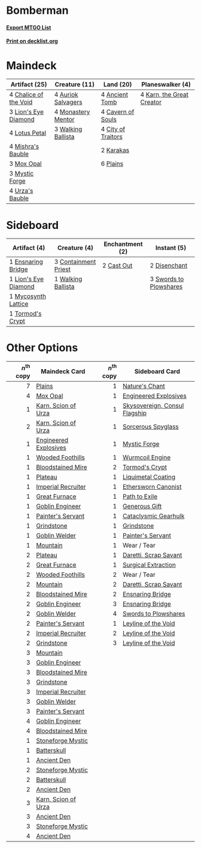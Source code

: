 # Bomberman

#### [Export MTGO List](../collection/Bomberman/Bomberman.txt)
#### [Print on decklist.org](http://decklist.org/?deckmain=4%09Ancient%20Tomb%0A4%09Auriok%20Salvagers%0A4%09Cavern%20of%20Souls%0A4%09Chalice%20of%20the%20Void%0A4%09City%20of%20Traitors%0A2%09Karakas%0A4%09Karn,%20the%20Great%20Creator%0A3%09Lion's%20Eye%20Diamond%0A4%09Lotus%20Petal%0A4%09Mishra's%20Bauble%0A4%09Monastery%20Mentor%0A3%09Mox%20Opal%0A3%09Mystic%20Forge%0A6%09Plains%0A4%09Urza's%20Bauble%0A3%09Walking%20Ballista&deckside=2%09Cast%20Out%0A3%09Containment%20Priest%0A2%09Disenchant%0A1%09Ensnaring%20Bridge%0A1%09Lion's%20Eye%20Diamond%0A1%09Mycosynth%20Lattice%0A3%09Swords%20to%20Plowshares%0A1%09Tormod's%20Crypt%0A1%09Walking%20Ballista)
# Maindeck

|                                         Artifact (25)                                          |                                        Creature (11)                                        |                                         Land (20)                                          |                                          Planeswalker (4)                                          |
|------------------------------------------------------------------------------------------------|---------------------------------------------------------------------------------------------|--------------------------------------------------------------------------------------------|----------------------------------------------------------------------------------------------------|
|4 [Chalice of the Void](http://gatherer.wizards.com/Pages/Card/Details.aspx?multiverseid=442211)|4 [Auriok Salvagers](http://gatherer.wizards.com/Pages/Card/Details.aspx?multiverseid=51166) |4 [Ancient Tomb](http://gatherer.wizards.com/Pages/Card/Details.aspx?multiverseid=409567)   |4 [Karn, the Great Creator](http://gatherer.wizards.com/Pages/Card/Details.aspx?multiverseid=460928)|
|3 [Lion's Eye Diamond](http://gatherer.wizards.com/Pages/Card/Details.aspx?multiverseid=3255)   |4 [Monastery Mentor](http://gatherer.wizards.com/Pages/Card/Details.aspx?multiverseid=391883)|4 [Cavern of Souls](http://gatherer.wizards.com/Pages/Card/Details.aspx?multiverseid=278058)|                                                                                                    |
|4 [Lotus Petal](http://gatherer.wizards.com/Pages/Card/Details.aspx?multiverseid=420602)        |3 [Walking Ballista](http://gatherer.wizards.com/Pages/Card/Details.aspx?multiverseid=423848)|4 [City of Traitors](http://gatherer.wizards.com/Pages/Card/Details.aspx?multiverseid=6168) |                                                                                                    |
|4 [Mishra's Bauble](http://gatherer.wizards.com/Pages/Card/Details.aspx?multiverseid=122122)    |                                                                                             |2 [Karakas](http://gatherer.wizards.com/Pages/Card/Details.aspx?multiverseid=413782)        |                                                                                                    |
|3 [Mox Opal](http://gatherer.wizards.com/Pages/Card/Details.aspx?multiverseid=397719)           |                                                                                             |6 [Plains](http://gatherer.wizards.com/Pages/Card/Details.aspx?multiverseid=439856)         |                                                                                                    |
|3 [Mystic Forge](http://gatherer.wizards.com/Pages/Card/Details.aspx?multiverseid=466987)       |                                                                                             |                                                                                            |                                                                                                    |
|4 [Urza's Bauble](http://gatherer.wizards.com/Pages/Card/Details.aspx?multiverseid=3818)        |                                                                                             |                                                                                            |                                                                                                    |


# Sideboard

|                                         Artifact (4)                                         |                                         Creature (4)                                          |                                   Enchantment (2)                                   |                                         Instant (5)                                          |
|----------------------------------------------------------------------------------------------|-----------------------------------------------------------------------------------------------|-------------------------------------------------------------------------------------|----------------------------------------------------------------------------------------------|
|1 [Ensnaring Bridge](http://gatherer.wizards.com/Pages/Card/Details.aspx?multiverseid=15866)  |3 [Containment Priest](http://gatherer.wizards.com/Pages/Card/Details.aspx?multiverseid=389470)|2 [Cast Out](http://gatherer.wizards.com/Pages/Card/Details.aspx?multiverseid=426710)|2 [Disenchant](http://gatherer.wizards.com/Pages/Card/Details.aspx?multiverseid=847)          |
|1 [Lion's Eye Diamond](http://gatherer.wizards.com/Pages/Card/Details.aspx?multiverseid=3255) |1 [Walking Ballista](http://gatherer.wizards.com/Pages/Card/Details.aspx?multiverseid=423848)  |                                                                                     |3 [Swords to Plowshares](http://gatherer.wizards.com/Pages/Card/Details.aspx?multiverseid=869)|
|1 [Mycosynth Lattice](http://gatherer.wizards.com/Pages/Card/Details.aspx?multiverseid=446209)|                                                                                               |                                                                                     |                                                                                              |
|1 [Tormod's Crypt](http://gatherer.wizards.com/Pages/Card/Details.aspx?multiverseid=389723)   |                                                                                               |                                                                                     |                                                                                              |


# Other Options

|*n*<sup>th</sup> copy|                                         Maindeck Card                                         |*n*<sup>th</sup> copy|                                             Sideboard Card                                             |
|--------------------:|-----------------------------------------------------------------------------------------------|--------------------:|--------------------------------------------------------------------------------------------------------|
|                    7|[Plains](http://gatherer.wizards.com/Pages/Card/Details.aspx?multiverseid=439856)              |                    1|[Nature's Chant](http://gatherer.wizards.com/Pages/Card/Details.aspx?multiverseid=464159)               |
|                    4|[Mox Opal](http://gatherer.wizards.com/Pages/Card/Details.aspx?multiverseid=397719)            |                    1|[Engineered Explosives](http://gatherer.wizards.com/Pages/Card/Details.aspx?multiverseid=50139)         |
|                    1|[Karn, Scion of Urza](http://gatherer.wizards.com/Pages/Card/Details.aspx?multiverseid=442889) |                    1|[Skysovereign, Consul Flagship](http://gatherer.wizards.com/Pages/Card/Details.aspx?multiverseid=417807)|
|                    2|[Karn, Scion of Urza](http://gatherer.wizards.com/Pages/Card/Details.aspx?multiverseid=442889) |                    1|[Sorcerous Spyglass](http://gatherer.wizards.com/Pages/Card/Details.aspx?multiverseid=435407)           |
|                    1|[Engineered Explosives](http://gatherer.wizards.com/Pages/Card/Details.aspx?multiverseid=50139)|                    1|[Mystic Forge](http://gatherer.wizards.com/Pages/Card/Details.aspx?multiverseid=466987)                 |
|                    1|[Wooded Foothills](http://gatherer.wizards.com/Pages/Card/Details.aspx?multiverseid=405116)    |                    1|[Wurmcoil Engine](http://gatherer.wizards.com/Pages/Card/Details.aspx?multiverseid=389756)              |
|                    1|[Bloodstained Mire](http://gatherer.wizards.com/Pages/Card/Details.aspx?multiverseid=405094)   |                    2|[Tormod's Crypt](http://gatherer.wizards.com/Pages/Card/Details.aspx?multiverseid=389723)               |
|                    1|[Plateau](http://gatherer.wizards.com/Pages/Card/Details.aspx?multiverseid=880)                |                    1|[Liquimetal Coating](http://gatherer.wizards.com/Pages/Card/Details.aspx?multiverseid=389578)           |
|                    1|[Imperial Recruiter](http://gatherer.wizards.com/Pages/Card/Details.aspx?multiverseid=442125)  |                    1|[Ethersworn Canonist](http://gatherer.wizards.com/Pages/Card/Details.aspx?multiverseid=174931)          |
|                    1|[Great Furnace](http://gatherer.wizards.com/Pages/Card/Details.aspx?multiverseid=389542)       |                    1|[Path to Exile](http://gatherer.wizards.com/Pages/Card/Details.aspx?multiverseid=220511)                |
|                    1|[Goblin Engineer](http://gatherer.wizards.com/Pages/Card/Details.aspx?multiverseid=464077)     |                    1|[Generous Gift](http://gatherer.wizards.com/Pages/Card/Details.aspx?multiverseid=463960)                |
|                    1|[Painter's Servant](http://gatherer.wizards.com/Pages/Card/Details.aspx?multiverseid=420607)   |                    1|[Cataclysmic Gearhulk](http://gatherer.wizards.com/Pages/Card/Details.aspx?multiverseid=417582)         |
|                    1|[Grindstone](http://gatherer.wizards.com/Pages/Card/Details.aspx?multiverseid=425810)          |                    1|[Grindstone](http://gatherer.wizards.com/Pages/Card/Details.aspx?multiverseid=425810)                   |
|                    1|[Goblin Welder](http://gatherer.wizards.com/Pages/Card/Details.aspx?multiverseid=389537)       |                    1|[Painter's Servant](http://gatherer.wizards.com/Pages/Card/Details.aspx?multiverseid=420607)            |
|                    1|[Mountain](http://gatherer.wizards.com/Pages/Card/Details.aspx?multiverseid=439859)            |                    1|Wear / Tear                                                                                             |
|                    2|[Plateau](http://gatherer.wizards.com/Pages/Card/Details.aspx?multiverseid=880)                |                    1|[Daretti, Scrap Savant](http://gatherer.wizards.com/Pages/Card/Details.aspx?multiverseid=389478)        |
|                    2|[Great Furnace](http://gatherer.wizards.com/Pages/Card/Details.aspx?multiverseid=389542)       |                    1|[Surgical Extraction](http://gatherer.wizards.com/Pages/Card/Details.aspx?multiverseid=397706)          |
|                    2|[Wooded Foothills](http://gatherer.wizards.com/Pages/Card/Details.aspx?multiverseid=405116)    |                    2|Wear / Tear                                                                                             |
|                    2|[Mountain](http://gatherer.wizards.com/Pages/Card/Details.aspx?multiverseid=439859)            |                    2|[Daretti, Scrap Savant](http://gatherer.wizards.com/Pages/Card/Details.aspx?multiverseid=389478)        |
|                    2|[Bloodstained Mire](http://gatherer.wizards.com/Pages/Card/Details.aspx?multiverseid=405094)   |                    2|[Ensnaring Bridge](http://gatherer.wizards.com/Pages/Card/Details.aspx?multiverseid=15866)              |
|                    2|[Goblin Engineer](http://gatherer.wizards.com/Pages/Card/Details.aspx?multiverseid=464077)     |                    3|[Ensnaring Bridge](http://gatherer.wizards.com/Pages/Card/Details.aspx?multiverseid=15866)              |
|                    2|[Goblin Welder](http://gatherer.wizards.com/Pages/Card/Details.aspx?multiverseid=389537)       |                    4|[Swords to Plowshares](http://gatherer.wizards.com/Pages/Card/Details.aspx?multiverseid=869)            |
|                    2|[Painter's Servant](http://gatherer.wizards.com/Pages/Card/Details.aspx?multiverseid=420607)   |                    1|[Leyline of the Void](http://gatherer.wizards.com/Pages/Card/Details.aspx?multiverseid=107682)          |
|                    2|[Imperial Recruiter](http://gatherer.wizards.com/Pages/Card/Details.aspx?multiverseid=442125)  |                    2|[Leyline of the Void](http://gatherer.wizards.com/Pages/Card/Details.aspx?multiverseid=107682)          |
|                    2|[Grindstone](http://gatherer.wizards.com/Pages/Card/Details.aspx?multiverseid=425810)          |                    3|[Leyline of the Void](http://gatherer.wizards.com/Pages/Card/Details.aspx?multiverseid=107682)          |
|                    3|[Mountain](http://gatherer.wizards.com/Pages/Card/Details.aspx?multiverseid=439859)            |                     |                                                                                                        |
|                    3|[Goblin Engineer](http://gatherer.wizards.com/Pages/Card/Details.aspx?multiverseid=464077)     |                     |                                                                                                        |
|                    3|[Bloodstained Mire](http://gatherer.wizards.com/Pages/Card/Details.aspx?multiverseid=405094)   |                     |                                                                                                        |
|                    3|[Grindstone](http://gatherer.wizards.com/Pages/Card/Details.aspx?multiverseid=425810)          |                     |                                                                                                        |
|                    3|[Imperial Recruiter](http://gatherer.wizards.com/Pages/Card/Details.aspx?multiverseid=442125)  |                     |                                                                                                        |
|                    3|[Goblin Welder](http://gatherer.wizards.com/Pages/Card/Details.aspx?multiverseid=389537)       |                     |                                                                                                        |
|                    3|[Painter's Servant](http://gatherer.wizards.com/Pages/Card/Details.aspx?multiverseid=420607)   |                     |                                                                                                        |
|                    4|[Goblin Engineer](http://gatherer.wizards.com/Pages/Card/Details.aspx?multiverseid=464077)     |                     |                                                                                                        |
|                    4|[Bloodstained Mire](http://gatherer.wizards.com/Pages/Card/Details.aspx?multiverseid=405094)   |                     |                                                                                                        |
|                    1|[Stoneforge Mystic](http://gatherer.wizards.com/Pages/Card/Details.aspx?multiverseid=198383)   |                     |                                                                                                        |
|                    1|[Batterskull](http://gatherer.wizards.com/Pages/Card/Details.aspx?multiverseid=233055)         |                     |                                                                                                        |
|                    1|[Ancient Den](http://gatherer.wizards.com/Pages/Card/Details.aspx?multiverseid=205275)         |                     |                                                                                                        |
|                    2|[Stoneforge Mystic](http://gatherer.wizards.com/Pages/Card/Details.aspx?multiverseid=198383)   |                     |                                                                                                        |
|                    2|[Batterskull](http://gatherer.wizards.com/Pages/Card/Details.aspx?multiverseid=233055)         |                     |                                                                                                        |
|                    2|[Ancient Den](http://gatherer.wizards.com/Pages/Card/Details.aspx?multiverseid=205275)         |                     |                                                                                                        |
|                    3|[Karn, Scion of Urza](http://gatherer.wizards.com/Pages/Card/Details.aspx?multiverseid=442889) |                     |                                                                                                        |
|                    3|[Ancient Den](http://gatherer.wizards.com/Pages/Card/Details.aspx?multiverseid=205275)         |                     |                                                                                                        |
|                    3|[Stoneforge Mystic](http://gatherer.wizards.com/Pages/Card/Details.aspx?multiverseid=198383)   |                     |                                                                                                        |
|                    4|[Ancient Den](http://gatherer.wizards.com/Pages/Card/Details.aspx?multiverseid=205275)         |                     |                                                                                                        |

